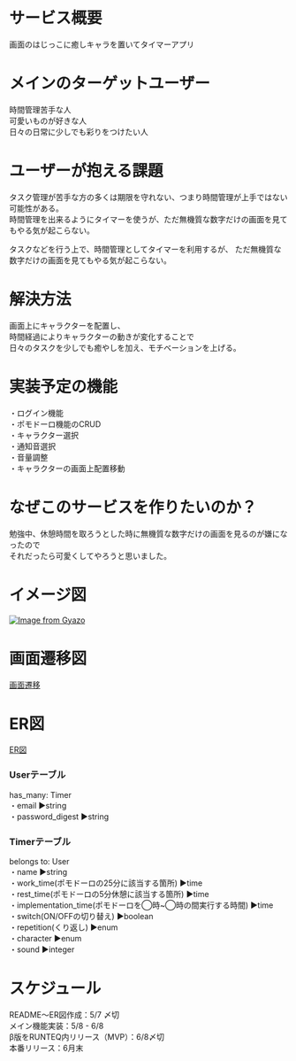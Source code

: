 # サービス概要
画面のはじっこに癒しキャラを置いてタイマーアプリ

# メインのターゲットユーザー
時間管理苦手な人<br>
可愛いものが好きな人<br>
日々の日常に少しでも彩りをつけたい人

# ユーザーが抱える課題
タスク管理が苦手な方の多くは期限を守れない、つまり時間管理が上手ではない可能性がある。<br>
時間管理を出来るようにタイマーを使うが、ただ無機質な数字だけの画面を見てもやる気が起こらない。

タスクなどを行う上で、時間管理としてタイマーを利用するが、
ただ無機質な数字だけの画面を見てもやる気が起こらない。

# 解決方法
画面上にキャラクターを配置し、<br>
時間経過によりキャラクターの動きが変化することで<br>
日々のタスクを少しでも癒やしを加え、モチベーションを上げる。

# 実装予定の機能
・ログイン機能<br>
・ポモドーロ機能のCRUD<br>
・キャラクター選択<br>
・通知音選択<br>
・音量調整<br>
・キャラクターの画面上配置移動

# なぜこのサービスを作りたいのか？
勉強中、休憩時間を取ろうとした時に無機質な数字だけの画面を見るのが嫌になったので<br>
それだったら可愛くしてやろうと思いました。

# イメージ図
[![Image from Gyazo](https://i.gyazo.com/46c5eaeab101c975f92be9e5d3399c27.png)](https://gyazo.com/46c5eaeab101c975f92be9e5d3399c27)

# 画面遷移図
[画面遷移](https://www.figma.com/file/tQ1GWcTLn2PPqpEKpPRVUf/%E7%94%BB%E9%9D%A2%E9%81%B7%E7%A7%BB%E5%9B%B3?node-id=3%3A3)

# ER図
[ER図](https://drive.google.com/file/d/1crUjsJVvBXVs7idGJzqUS9QXrAEmxRJd/view?usp=sharing)

### Userテーブル
has_many: Timer<br>
・email ▶︎string<br>
・password_digest ▶︎string 

### Timerテーブル
belongs to: User<br>
・name ▶︎string<br>
・work_time(ポモドーロの25分に該当する箇所) ▶︎time<br>
・rest_time(ポモドーロの5分休憩に該当する箇所) ▶︎time<br>
・implementation_time(ポモドーロを◯時~◯時の間実行する時間) ▶︎time<br>
・switch(ON/OFFの切り替え) ▶︎boolean<br>
・repetition(くり返し) ▶︎enum<br>
・character ▶︎enum<br>
・sound ▶︎integer

# スケジュール
README〜ER図作成：5/7 〆切<br>
メイン機能実装：5/8 - 6/8<br>
β版をRUNTEQ内リリース（MVP）：6/8〆切<br>
本番リリース：6月末